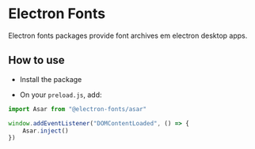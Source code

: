 # Electron Fonts

Electron fonts packages provide font archives em electron desktop apps.

## How to use

* Install the package

* On your `preload.js`, add:

```ts
import Asar from "@electron-fonts/asar"

window.addEventListener("DOMContentLoaded", () => {
    Asar.inject()
})
```